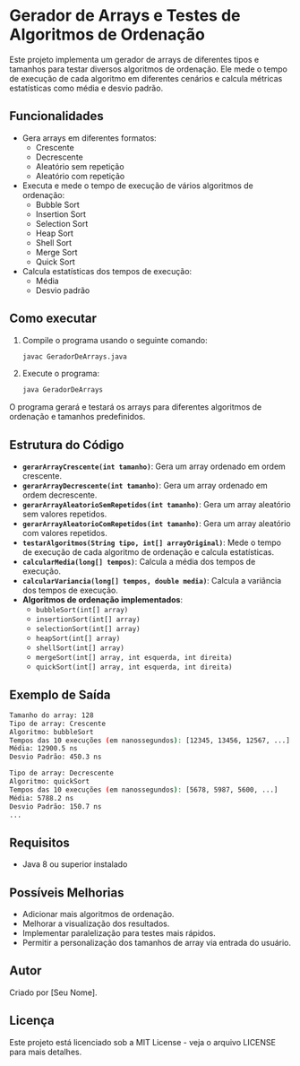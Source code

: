 # Gerador de Arrays e Testes de Algoritmos de Ordenação

Este projeto implementa um gerador de arrays de diferentes tipos e tamanhos para testar diversos algoritmos de ordenação. Ele mede o tempo de execução de cada algoritmo em diferentes cenários e calcula métricas estatísticas como média e desvio padrão.

## Funcionalidades
- Gera arrays em diferentes formatos:
  - Crescente
  - Decrescente
  - Aleatório sem repetição
  - Aleatório com repetição
- Executa e mede o tempo de execução de vários algoritmos de ordenação:
  - Bubble Sort
  - Insertion Sort
  - Selection Sort
  - Heap Sort
  - Shell Sort
  - Merge Sort
  - Quick Sort
- Calcula estatísticas dos tempos de execução:
  - Média
  - Desvio padrão

## Como executar
1. Compile o programa usando o seguinte comando:
   ```bash
   javac GeradorDeArrays.java
   ```
2. Execute o programa:
   ```bash
   java GeradorDeArrays
   ```

O programa gerará e testará os arrays para diferentes algoritmos de ordenação e tamanhos predefinidos.

## Estrutura do Código
- **`gerarArrayCrescente(int tamanho)`**: Gera um array ordenado em ordem crescente.
- **`gerarArrayDecrescente(int tamanho)`**: Gera um array ordenado em ordem decrescente.
- **`gerarArrayAleatorioSemRepetidos(int tamanho)`**: Gera um array aleatório sem valores repetidos.
- **`gerarArrayAleatorioComRepetidos(int tamanho)`**: Gera um array aleatório com valores repetidos.
- **`testarAlgoritmos(String tipo, int[] arrayOriginal)`**: Mede o tempo de execução de cada algoritmo de ordenação e calcula estatísticas.
- **`calcularMedia(long[] tempos)`**: Calcula a média dos tempos de execução.
- **`calcularVariancia(long[] tempos, double media)`**: Calcula a variância dos tempos de execução.
- **Algoritmos de ordenação implementados**:
  - `bubbleSort(int[] array)`
  - `insertionSort(int[] array)`
  - `selectionSort(int[] array)`
  - `heapSort(int[] array)`
  - `shellSort(int[] array)`
  - `mergeSort(int[] array, int esquerda, int direita)`
  - `quickSort(int[] array, int esquerda, int direita)`

## Exemplo de Saída
```bash
Tamanho do array: 128
Tipo de array: Crescente
Algoritmo: bubbleSort
Tempos das 10 execuções (em nanossegundos): [12345, 13456, 12567, ...]
Média: 12900.5 ns
Desvio Padrão: 450.3 ns

Tipo de array: Decrescente
Algoritmo: quickSort
Tempos das 10 execuções (em nanossegundos): [5678, 5987, 5600, ...]
Média: 5788.2 ns
Desvio Padrão: 150.7 ns
...
```

## Requisitos
- Java 8 ou superior instalado

## Possíveis Melhorias
- Adicionar mais algoritmos de ordenação.
- Melhorar a visualização dos resultados.
- Implementar paralelização para testes mais rápidos.
- Permitir a personalização dos tamanhos de array via entrada do usuário.

## Autor
Criado por [Seu Nome].

## Licença
Este projeto está licenciado sob a MIT License - veja o arquivo LICENSE para mais detalhes.

